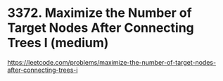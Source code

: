 # 3372. Maximize the Number of Target Nodes After Connecting Trees I (medium)

https://leetcode.com/problems/maximize-the-number-of-target-nodes-after-connecting-trees-i
